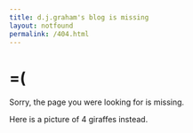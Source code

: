 ```yaml
---
title: d.j.graham's blog is missing
layout: notfound
permalink: /404.html
---
```


# =(

Sorry, the page you were looking for is missing.

Here is a picture of 4 giraffes instead.


